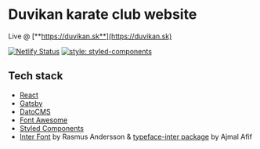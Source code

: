 # Duvikan karate club website

Live @ [**https://duvikan.sk**](https://duvikan.sk)

[![Netlify Status](https://api.netlify.com/api/v1/badges/3627d3e5-53d6-462c-ac4a-02b644163d01/deploy-status)](https://app.netlify.com/sites/duvikan-web/deploys)
[![style: styled-components](https://img.shields.io/badge/style-%F0%9F%92%85%20styled--components-orange.svg?colorB=daa357&colorA=db748e)](https://github.com/styled-components/styled-components)


## Tech stack
- [React](https://reactjs.org/)
- [Gatsby](https://www.gatsbyjs.org/)
- [DatoCMS](https://www.datocms.com/)
- [Font Awesome](https://fontawesome.com/)
- [Styled Components](https://styled-components.com/)
- [Inter Font](https://rsms.me/inter/) by Rasmus Andersson & [typeface-inter package](https://github.com/ajmalafif/typeface-inter) by Ajmal Afif

